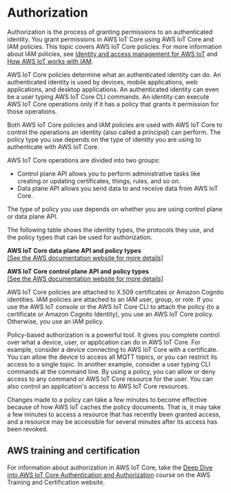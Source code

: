 # Authorization<a name="iot-authorization"></a>

Authorization is the process of granting permissions to an authenticated identity\. You grant permissions in AWS IoT Core using AWS IoT Core and IAM policies\. This topic covers AWS IoT Core policies\. For more information about IAM policies, see [Identity and access management for AWS IoT](security-iam.md) and [How AWS IoT works with IAM](security_iam_service-with-iam.md)\.

AWS IoT Core policies determine what an authenticated identity can do\. An authenticated identity is used by devices, mobile applications, web applications, and desktop applications\. An authenticated identity can even be a user typing AWS IoT Core CLI commands\. An identity can execute AWS IoT Core operations only if it has a policy that grants it permission for those operations\.

Both AWS IoT Core policies and IAM policies are used with AWS IoT Core to control the operations an identity \(also called a *principal*\) can perform\. The policy type you use depends on the type of identity you are using to authenticate with AWS IoT Core\. 

AWS IoT Core operations are divided into two groups: 
+ Control plane API allows you to perform administrative tasks like creating or updating certificates, things, rules, and so on\.
+ Data plane API allows you send data to and receive data from AWS IoT Core\. 

The type of policy you use depends on whether you are using control plane or data plane API\.

The following table shows the identity types, the protocols they use, and the policy types that can be used for authorization\.


**AWS IoT Core data plane API and policy types**  
[\[See the AWS documentation website for more details\]](http://docs.aws.amazon.com/iot/latest/developerguide/iot-authorization.html)


**AWS IoT Core control plane API and policy types**  
[\[See the AWS documentation website for more details\]](http://docs.aws.amazon.com/iot/latest/developerguide/iot-authorization.html)

AWS IoT Core policies are attached to X\.509 certificates or Amazon Cognito identities\. IAM policies are attached to an IAM user, group, or role\. If you use the AWS IoT console or the AWS IoT Core CLI to attach the policy \(to a certificate or Amazon Cognito Identity\), you use an AWS IoT Core policy\. Otherwise, you use an IAM policy\.

Policy\-based authorization is a powerful tool\. It gives you complete control over what a device, user, or application can do in AWS IoT Core\. For example, consider a device connecting to AWS IoT Core with a certificate\. You can allow the device to access all MQTT topics, or you can restrict its access to a single topic\. In another example, consider a user typing CLI commands at the command line\. By using a policy, you can allow or deny access to any command or AWS IoT Core resource for the user\. You can also control an application's access to AWS IoT Core resources\.

Changes made to a policy can take a few minutes to become effective because of how AWS IoT caches the policy documents\. That is, it may take a few minutes to access a resource that has recently been granted access, and a resource may be accessible for several minutes after its access has been revoked\.

## AWS training and certification<a name="iot-authorization-training"></a>

For information about authorization in AWS IoT Core, take the [Deep Dive into AWS IoT Core Authentication and Authorization](https://www.aws.training/Details/Curriculum?id=42335) course on the AWS Training and Certification website\.